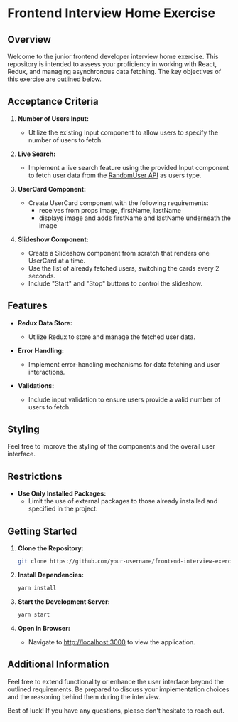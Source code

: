 # Frontend Interview Home Exercise

## Overview

Welcome to the junior frontend developer interview home exercise. This repository is intended to assess your proficiency in working with React, Redux, and managing asynchronous data fetching. The key objectives of this exercise are outlined below.

## Acceptance Criteria

1. **Number of Users Input:**
   - Utilize the existing Input component to allow users to specify the number of users to fetch.

2. **Live Search:**
   - Implement a live search feature using the provided Input component to fetch user data from the [RandomUser API](https://randomuser.me/api?results={numberOfResults}) as users type.

3. **UserCard Component:**
   - Create UserCard component with the following requirements:
     - receives from props image, firstName, lastName
     - displays image and adds firstName and lastName underneath the image

4. **Slideshow Component:**
   - Create a Slideshow component from scratch that renders one UserCard at a time.
   - Use the list of already fetched users, switching the cards every 2 seconds.
   - Include "Start" and "Stop" buttons to control the slideshow.

## Features

- **Redux Data Store:**
  - Utilize Redux to store and manage the fetched user data.

- **Error Handling:**
  - Implement error-handling mechanisms for data fetching and user interactions.

- **Validations:**
  - Include input validation to ensure users provide a valid number of users to fetch.

## Styling
Feel free to improve the styling of the components and the overall user interface.

## Restrictions

- **Use Only Installed Packages:**
  - Limit the use of external packages to those already installed and specified in the project.

## Getting Started

1. **Clone the Repository:**
    ```bash
    git clone https://github.com/your-username/frontend-interview-exercise.git
    ```

2. **Install Dependencies:**
    ```bash
    yarn install
    ```

3. **Start the Development Server:**
    ```bash
    yarn start
    ```

4. **Open in Browser:**
    - Navigate to [http://localhost:3000](http://localhost:3000) to view the application.

## Additional Information

Feel free to extend functionality or enhance the user interface beyond the outlined requirements. Be prepared to discuss your implementation choices and the reasoning behind them during the interview.

Best of luck! If you have any questions, please don't hesitate to reach out.